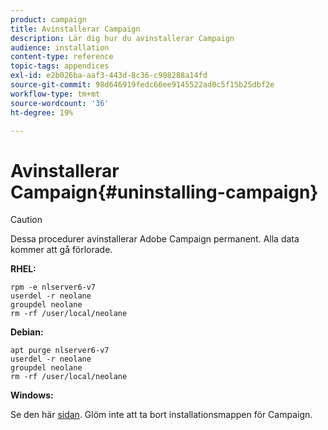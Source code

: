 ```yaml
---
product: campaign
title: Avinstallerar Campaign
description: Lär dig hur du avinstallerar Campaign
audience: installation
content-type: reference
topic-tags: appendices
exl-id: e2b026ba-aaf3-443d-8c36-c908288a14fd
source-git-commit: 98d646919fedc66ee9145522ad0c5f15b25dbf2e
workflow-type: tm+mt
source-wordcount: '36'
ht-degree: 19%

---
```


# Avinstallerar Campaign{#uninstalling-campaign}

>[!CAUTION]
>
>Dessa procedurer avinstallerar Adobe Campaign permanent. Alla data kommer att gå förlorade.

**RHEL:**

```
rpm -e nlserver6-v7
userdel -r neolane
groupdel neolane
rm -rf /user/local/neolane
```

**Debian:**

```
apt purge nlserver6-v7
userdel -r neolane
groupdel neolane
rm -rf /user/local/neolane
```

**Windows:**

Se den här [sidan](../../migration/using/migrating-in-windows-for-adobe-campaign-7.md#deleting-and-cleansing-adobe-campaign-previous-version). Glöm inte att ta bort installationsmappen för Campaign.
